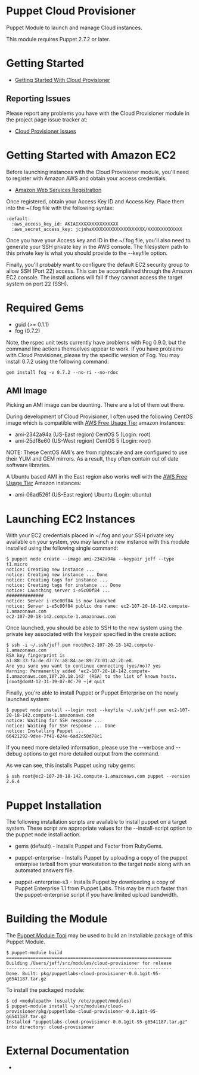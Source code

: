 Puppet Cloud Provisioner
========================

Puppet Module to launch and manage Cloud instances.

This module requires Puppet 2.7.2 or later.

Getting Started
===============

 * [Getting Started With Cloud Provisioner](http://docs.puppetlabs.com/guides/cloud_pack_getting_started.html)

Reporting Issues
----------------

Please report any problems you have with the Cloud Provisioner module in the project page issue tracker at:

 * [Cloud Provisioner Issues](http://projects.puppetlabs.com/projects/cloud-pack/issues)

Getting Started with Amazon EC2
===============================

Before launching instances with the Cloud Provisioner module, you'll need to register
with Amazon AWS and obtain your access credentials.

 * [Amazon Web Services Registration](http://www.amazon.com/gp/aws/registration/registration-form.html)

Once registered, obtain your Access Key ID and Access Key.  Place them into the
~/.fog file with the following syntax:

    :default:
      :aws_access_key_id: AKIAIXXXXXXXXXXXXXXX
      :aws_secret_access_key: jcjnhaXXXXXXXXXXXXXXXXXXXX/XXXXXXXXXXXXX

Once you have your Access key and ID in the ~/.fog file, you'll also need to
generate your SSH private key in the AWS console.  The filesystem path to this
private key is what you should provide to the --keyfile option.

Finally, you'll probably want to configure the default EC2 security group to
allow SSH (Port 22) access.  This can be accomplished through the Amazon EC2
console.  The install actions will fail if they cannot access the target system
on port 22 (SSH).

Required Gems
=============

 * guid (>= 0.1.1)
 * fog (0.7.2)

Note, the rspec unit tests currently have problems with Fog 0.9.0, but the
command line actions themselves appear to work.  If you have problems with
Cloud Provisioner, please try the specific version of Fog.  You may install 0.7.2
using the following command:

    gem install fog -v 0.7.2 --no-ri --no-rdoc

AMI Image
---------

Picking an AMI image can be daunting.  There are a lot of them out there.

During development of Cloud Provisioner, I often used the following CentOS image which
is compatible with [AWS Free Usage Tier][free tier] amazon instances:

 * ami-2342a94a (US-East region) CentOS 5 (Login: root)
 * ami-25df8e60 (US-West region) CentOS 5 (Login: root)

NOTE: These CentOS AMI's are from rightscale and are configured to use their
YUM and GEM mirrors.  As a result, they often contain out of date software
libraries.

A Ubuntu based AMI in the East region also works well with the [AWS Free Usage Tier][free tier] Amazon instances:

 * ami-06ad526f (US-East region) Ubuntu (Login: ubuntu)

Launching EC2 Instances
=======================

With your EC2 credentials placed in ~/.fog and your SSH private key available
on your system, you may launch a new instance with this module installed using
the following single command:

    $ puppet node create --image ami-2342a94a --keypair jeff --type t1.micro
    notice: Creating new instance ...
    notice: Creating new instance ... Done
    notice: Creating tags for instance ...
    notice: Creating tags for instance ... Done
    notice: Launching server i-e5c00f84 ...
    ##############
    notice: Server i-e5c00f84 is now launched
    notice: Server i-e5c00f84 public dns name: ec2-107-20-18-142.compute-1.amazonaws.com
    ec2-107-20-18-142.compute-1.amazonaws.com

Once launched, you should be able to SSH to the new system using the private
key associated with the keypair specified in the create action:

    $ ssh -i ~/.ssh/jeff.pem root@ec2-107-20-18-142.compute-1.amazonaws.com
    RSA key fingerprint is a1:88:33:fa:de:d7:7c:a8:84:ae:89:73:01:a2:2b:e8.
    Are you sure you want to continue connecting (yes/no)? yes
    Warning: Permanently added 'ec2-107-20-18-142.compute-1.amazonaws.com,107.20.18.142' (RSA) to the list of known hosts.
    [root@domU-12-31-39-07-8C-79 ~]# quit

Finally, you're able to install Puppet or Puppet Enterprise on the newly
launched system:

    $ puppet node install --login root --keyfile ~/.ssh/jeff.pem ec2-107-20-18-142.compute-1.amazonaws.com
    notice: Waiting for SSH response ...
    notice: Waiting for SSH response ... Done
    notice: Installing Puppet ...
    66421292-9dee-7f41-624e-6ad2c50d78c1

If you need more detailed information, please use the --verbose and --debug
options to get more detailed output from the command.

As we can see, this installs Puppet using ruby gems:

    $ ssh root@ec2-107-20-18-142.compute-1.amazonaws.com puppet --version
    2.6.4

Puppet Installation
===================

The following installation scripts are available to install puppet on a target
system.  These script are appropriate values for the --install-script option to
the puppet node install action.

 * gems (default) - Installs Puppet and Facter from RubyGems.

 * puppet-enterprise - Installs Puppet by uploading a copy of the puppet
enterpise tarball from your workstation to the target node along with an
automated answers file.

 * puppet-enterprise-s3 - Installs Puppet by downloading a copy of Puppet
Enterprise 1.1 from Puppet Labs.  This may be much faster than the
puppet-enterprise script if you have limited upload bandwidth.

Building the Module
===================

The [Puppet Module Tool](https://github.com/puppetlabs/puppet-module-tool) may
be used to build an installable package of this Puppet Module.

    $ puppet-module build
    ==============================================================
    Building /Users/jeff/src/modules/cloud-provisioner for release
    --------------------------------------------------------------
    Done. Built: pkg/puppetlabs-cloud-provisioner-0.0.1git-95-g6541187.tar.gz

To install the packaged module:

    $ cd <modulepath> (usually /etc/puppet/modules)
    $ puppet-module install ~/src/modules/cloud-provisioner/pkg/puppetlabs-cloud-provisioner-0.0.1git-95-g6541187.tar.gz
    Installed "puppetlabs-cloud-provisioner-0.0.1git-95-g6541187.tar.gz" into directory: cloud-provisioner

External Documentation
======================

 * [free tier]: http://aws.amazon.com/free/ "AWS Free Usage Tier"

